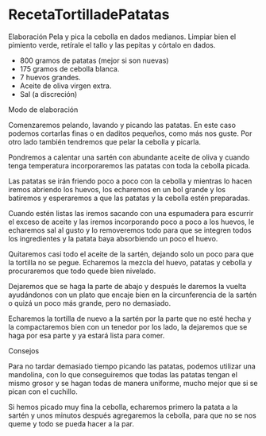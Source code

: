 RecetaTortilladePatatas
=======================

Elaboración
Pela y pica la cebolla en dados medianos. Limpiar bien el pimiento verde, retírale el tallo y las pepitas y córtalo en dados.
- 800 gramos de patatas (mejor si son nuevas)
- 175 gramos de cebolla blanca.
- 7 huevos grandes.
- Aceite de oliva virgen extra.
- Sal (a discreción)

Modo de elaboración

Comenzaremos pelando, lavando y picando las patatas. En este caso podemos cortarlas finas o en daditos pequeños, como más nos guste. Por otro lado también tendremos que pelar la cebolla y picarla.

Pondremos a calentar una sartén con abundante aceite de oliva y cuando tenga temperatura incorporaremos las patatas con toda la cebolla picada.

Las patatas se irán friendo poco a poco con la cebolla y mientras lo hacen iremos abriendo los huevos, los echaremos en un bol grande y los batiremos y esperaremos a que las patatas y la cebolla estén preparadas.

Cuando estén listas las iremos sacando con una espumadera para escurrir el exceso de aceite y las iremos incorporando poco a poco a los huevos, le echaremos sal al gusto y lo removeremos todo para que se integren todos los ingredientes y la patata baya absorbiendo un poco el huevo.

Quitaremos casi todo el aceite de la sartén, dejando solo un poco para que la tortilla no se pegue. Echaremos la mezcla del huevo, patatas y cebolla y procuraremos que todo quede bien nivelado.

Dejaremos que se haga la parte de abajo y después le daremos la vuelta ayudándonos con un plato que encaje bien en la circunferencia de la sartén o quizá un poco más grande, pero no demasiado.

Echaremos la tortilla de nuevo a la sartén por la parte que no esté hecha y la compactaremos bien con un tenedor por los lado, la dejaremos que se haga por esa parte y ya estará lista para comer.

Consejos

Para no tardar demasiado tiempo picando las patatas, podemos utilizar una mandolina, con lo que conseguiremos que todas las patatas tengan el mismo grosor y se hagan todas de manera uniforme, mucho mejor que si se pican con el cuchillo.

Si hemos picado muy fina la cebolla, echaremos primero la patata a la sartén y unos minutos después agregaremos la cebolla, para que no se nos queme y todo se pueda hacer a la par.

